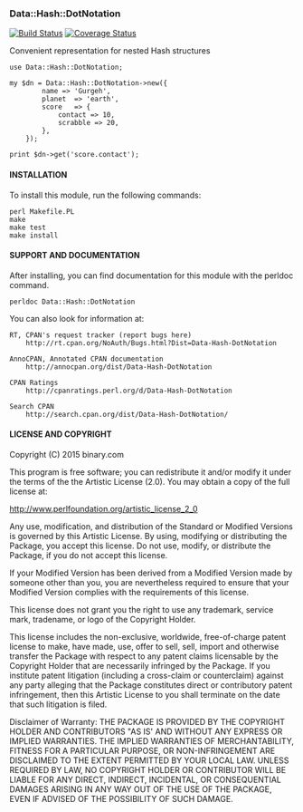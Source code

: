 
### Data::Hash::DotNotation
[![Build Status](https://travis-ci.org/binary-com/perl-Data-Hash-DotNotation.svg?branch=master)](https://travis-ci.org/binary-com/perl-Data-Hash-DotNotation) [![Coverage Status](https://coveralls.io/repos/binary-com/perl-Data-Hash-DotNotation/badge.png?branch=master)](https://coveralls.io/r/binary-com/perl-Data-Hash-DotNotation?branch=master)

Convenient representation for nested Hash structures

```
use Data::Hash::DotNotation;

my $dn = Data::Hash::DotNotation->new({
        name => 'Gurgeh',
        planet  => 'earth',
        score   => {
            contact => 10,
            scrabble => 20,
        },
    });

print $dn->get('score.contact');

```

#### INSTALLATION

To install this module, run the following commands:

	perl Makefile.PL
	make
	make test
	make install

#### SUPPORT AND DOCUMENTATION

After installing, you can find documentation for this module with the
perldoc command.

    perldoc Data::Hash::DotNotation

You can also look for information at:

    RT, CPAN's request tracker (report bugs here)
        http://rt.cpan.org/NoAuth/Bugs.html?Dist=Data-Hash-DotNotation

    AnnoCPAN, Annotated CPAN documentation
        http://annocpan.org/dist/Data-Hash-DotNotation

    CPAN Ratings
        http://cpanratings.perl.org/d/Data-Hash-DotNotation

    Search CPAN
        http://search.cpan.org/dist/Data-Hash-DotNotation/


#### LICENSE AND COPYRIGHT

Copyright (C) 2015 binary.com

This program is free software; you can redistribute it and/or modify it
under the terms of the the Artistic License (2.0). You may obtain a
copy of the full license at:

http://www.perlfoundation.org/artistic_license_2_0

Any use, modification, and distribution of the Standard or Modified
Versions is governed by this Artistic License. By using, modifying or
distributing the Package, you accept this license. Do not use, modify,
or distribute the Package, if you do not accept this license.

If your Modified Version has been derived from a Modified Version made
by someone other than you, you are nevertheless required to ensure that
your Modified Version complies with the requirements of this license.

This license does not grant you the right to use any trademark, service
mark, tradename, or logo of the Copyright Holder.

This license includes the non-exclusive, worldwide, free-of-charge
patent license to make, have made, use, offer to sell, sell, import and
otherwise transfer the Package with respect to any patent claims
licensable by the Copyright Holder that are necessarily infringed by the
Package. If you institute patent litigation (including a cross-claim or
counterclaim) against any party alleging that the Package constitutes
direct or contributory patent infringement, then this Artistic License
to you shall terminate on the date that such litigation is filed.

Disclaimer of Warranty: THE PACKAGE IS PROVIDED BY THE COPYRIGHT HOLDER
AND CONTRIBUTORS "AS IS' AND WITHOUT ANY EXPRESS OR IMPLIED WARRANTIES.
THE IMPLIED WARRANTIES OF MERCHANTABILITY, FITNESS FOR A PARTICULAR
PURPOSE, OR NON-INFRINGEMENT ARE DISCLAIMED TO THE EXTENT PERMITTED BY
YOUR LOCAL LAW. UNLESS REQUIRED BY LAW, NO COPYRIGHT HOLDER OR
CONTRIBUTOR WILL BE LIABLE FOR ANY DIRECT, INDIRECT, INCIDENTAL, OR
CONSEQUENTIAL DAMAGES ARISING IN ANY WAY OUT OF THE USE OF THE PACKAGE,
EVEN IF ADVISED OF THE POSSIBILITY OF SUCH DAMAGE.

